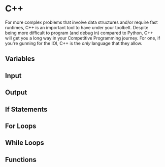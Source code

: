 # C++
For more complex problems that involve data structures and/or require fast runtimes, C++ is an important tool to have under your toolbelt. Despite being more difficult to program (and debug in) compared to Python, C++ will get you a long way in your Competitive Programming journey. For one, if you're gunning for the IOI, C++ is the *only* language that they allow.

## Variables

## Input

## Output

## If Statements

## For Loops

## While Loops

## Functions
